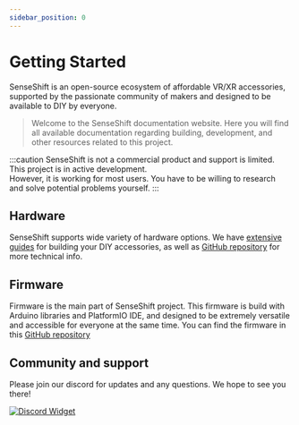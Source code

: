 ```yaml
---
sidebar_position: 0
---
```


# Getting Started

SenseShift is an open-source ecosystem of affordable VR/XR accessories, supported by the passionate community of makers and designed to be available to DIY by everyone.

> Welcome to the SenseShift documentation website. Here you will find all available documentation regarding building, development, and other resources related to this project.

:::caution
SenseShift is not a commercial product and support is limited. This project is in active development.  
However, it is working for most users. You have to be willing to research and solve potential problems yourself.
:::

## Hardware

SenseShift supports wide variety of hardware options. We have [extensive guides](/guides/getting-started) for building your DIY accessories, as well as [GitHub repository](https://github.com/senseshift/senseshift-hardware) for more technical info.

## Firmware

Firmware is the main part of SenseShift project. This firmware is build with Arduino libraries and PlatformIO IDE, and designed to be extremely versatile and accessible for everyone at the same time. You can find the firmware in this [GitHub repository](https://github.com/senseshift/senseshift-firmware)

## Community and support

Please join our discord for updates and any questions. We hope to see you there!

[![Discord Widget](https://discord.com/api/guilds/966090258104062023/widget.png?style=banner2)](https://discord.gg/YUtRKAqty2)